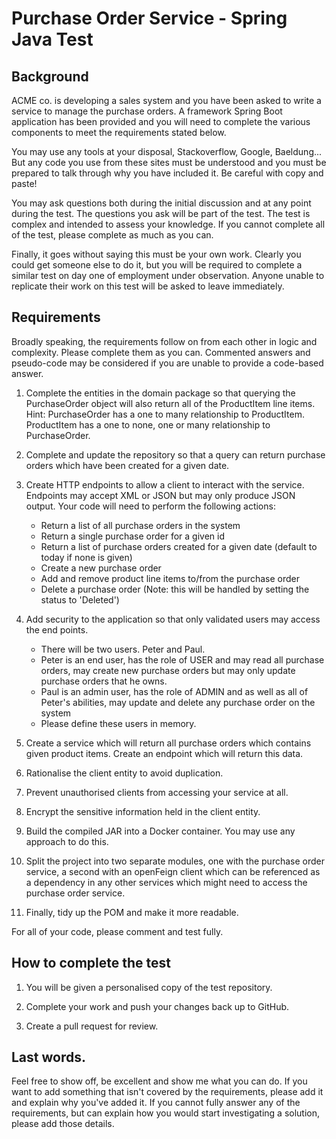 # Purchase Order Service - Spring Java Test

## Background 

ACME co. is developing a sales system and you have been asked to write a service to manage the purchase orders.  A framework Spring Boot application has been provided and you will need to complete the various components to meet the requirements stated below.

You may use any tools at your disposal, Stackoverflow, Google, Baeldung... But any code you use from these sites must be understood and you must be prepared to talk through why you have included it.  Be careful with copy and paste!

You may ask questions both during the initial discussion and at any point during the test.  The questions you ask will be part of the test.  The test is complex and intended to assess your knowledge.  If you cannot complete all of the test, please complete as much as you can.

Finally, it goes without saying this must be your own work.  Clearly you could get someone else to do it, but you will be required to complete a similar test on day one of employment under observation. Anyone unable to replicate their work on this test will be asked to leave immediately.


## Requirements

Broadly speaking, the requirements follow on from each other in logic and complexity.  Please complete them as you can.  Commented answers and pseudo-code may be considered if you are unable to provide a code-based answer.


1. Complete the entities in the domain package so that querying the PurchaseOrder object will also return all of the ProductItem line items.  Hint: PurchaseOrder has a one to many relationship to ProductItem.  ProductItem has a one to none, one or many relationship to PurchaseOrder.


2. Complete and update the repository so that a query can return purchase orders which have been created for a given date.


3. Create HTTP endpoints to allow a client to interact with the service.  Endpoints may accept XML or JSON but may only produce JSON output. Your code will need to perform the following actions:
    * Return a list of all purchase orders in the system
    * Return a single purchase order for a given id
    * Return a list of purchase orders created for a given date (default to today if none is given)
    * Create a new purchase order
    * Add and remove product line items to/from the purchase order
    * Delete a purchase order (Note: this will be handled by setting the status to 'Deleted')


4. Add security to the application so that only validated users may access the end points.  
    * There will be two users.  Peter and Paul.  
    * Peter is an end user, has the role of USER and may read all purchase orders, may create new purchase orders but may only update purchase orders that he owns.  
    * Paul is an admin user, has the role of ADMIN and as well as all of Peter's abilities, may update and delete any purchase order on the system
    * Please define these users in memory.

 
5. Create a service which will return all purchase orders which contains given product items.  Create an endpoint which will return this data.


6. Rationalise the client entity to avoid duplication.


7. Prevent unauthorised clients from accessing your service at all.


8. Encrypt the sensitive information held in the client entity.


9. Build the compiled JAR into a Docker container.  You may use any approach to do this.


11. Split the project into two separate modules, one with the purchase order service, a second with an openFeign client which can be referenced as a dependency in any other services which might need to access the purchase order service.


11. Finally, tidy up the POM and make it more readable.


For all of your code, please comment and test fully.


## How to complete the test

1. You will be given a personalised copy of the test repository.


2. Complete your work and push your changes back up to GitHub.


3. Create a pull request for review.


## Last words.

Feel free to show off, be excellent and show me what you can do.  If you want to add something that isn't covered by the requirements, please add it and explain why you've added it.  If you cannot fully answer any of the requirements, but can explain how you would start investigating a solution, please add those details.
